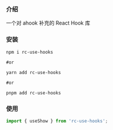 ### 介绍

一个对 ahook 补充的 React Hook 库

### 安装

```shell
npm i rc-use-hooks

#or

yarn add rc-use-hooks

#or

pnpm add rc-use-hooks

```

### 使用

```ts
import { useShow } from 'rc-use-hooks';
```

